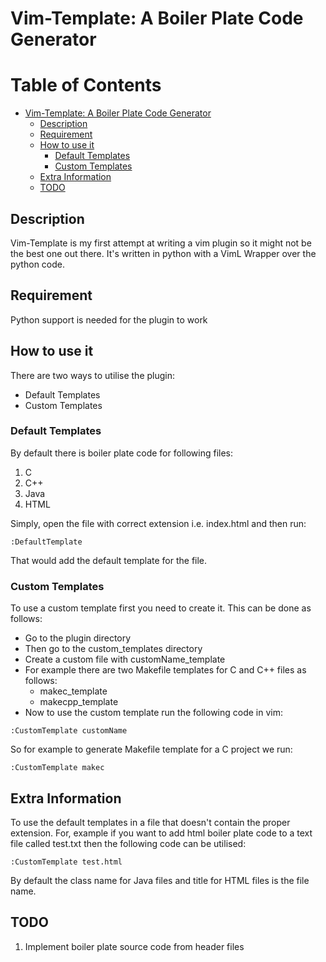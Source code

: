 # Vim-Template: A Boiler Plate Code Generator

Table of Contents
=================

* [Vim\-Template: A Boiler Plate Code Generator](#vim-template-a-boiler-plate-code-generator)
  * [Description](#description)
  * [Requirement](#requirement)
  * [How to use it](#how-to-use-it)
    * [Default Templates](#default-templates)
    * [Custom Templates](#custom-templates)
  * [Extra Information](#extra-information)
  * [TODO](#todo)

## Description
Vim-Template is my first attempt at writing a vim plugin so it might not be the best one out there. It's written
in python with a VimL Wrapper over the python code.

## Requirement
Python support is needed for the plugin to work

## How to use it
There are two ways to utilise the plugin:
* Default Templates
* Custom Templates

### Default Templates
By default there is boiler plate code for following files:
1. C
2. C++
3. Java
4. HTML

Simply, open the file with correct extension i.e. index.html and then run:
```
:DefaultTemplate
```
That would add the default template for the file.

### Custom Templates
To use a custom template first you need to create it. This can be done as follows:
- Go to the plugin directory
- Then go to the custom_templates directory
- Create a custom file with customName_template
- For example there are two Makefile templates for C and C++ files as follows:
    - makec_template
    - makecpp_template
- Now to use the custom template run the following code in vim:
```
:CustomTemplate customName
```
So for example to generate Makefile template for a C project we run:
```
:CustomTemplate makec
```

## Extra Information
To use the default templates in a file that doesn't contain the proper extension. For, example if you want to add html boiler plate code to a text file called
test.txt then the following code can be utilised:
```
:CustomTemplate test.html
```
By default the class name for Java files and title for HTML files is the file name.


## TODO
1. Implement boiler plate source code from header files

